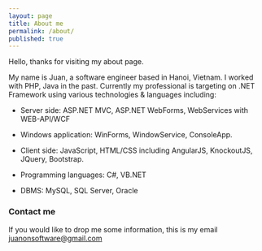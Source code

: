 ```yaml
---
layout: page
title: About me
permalink: /about/
published: true
---
```


Hello, thanks for visiting my about page.

My name is Juan, a software engineer based in Hanoi, Vietnam. I worked with PHP, Java in the past.
Currently my professional is targeting on .NET Framework using various technologies & languages
including:

- Server side: ASP.NET MVC, ASP.NET WebForms, WebServices with WEB-API/WCF

- Windows application: WinForms, WindowService, ConsoleApp.

- Client side: JavaScript, HTML/CSS including AngularJS, KnockoutJS, JQuery, Bootstrap.

- Programming languages: C#, VB.NET

- DBMS: MySQL, SQL Server, Oracle

### Contact me

If you would like to drop me some information, this is my email 
[juanonsoftware@gmail.com](mailto:juanonsoftware@gmail.com)
